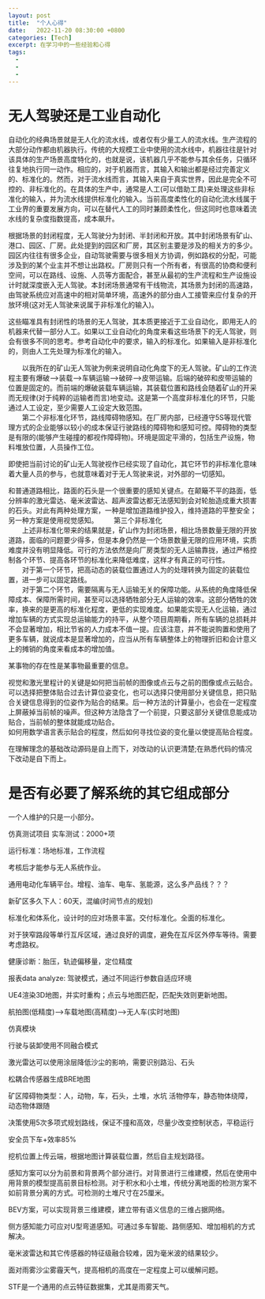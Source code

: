```yaml
---
layout: post
title:  "个人心得"
date:   2022-11-20 08:30:00 +0800
categories: [Tech]
excerpt: 在学习中的一些经验和心得
tags:
  - 
  - 
  - 
---
```


# 无人驾驶还是工业自动化
自动化的经典场景就是无人化的流水线，或者仅有少量工人的流水线。生产流程的大部分动作都由机器执行。传统的大规模工业中使用的流水线中，机器往往是针对该具体的生产场景高度特化的，也就是说，该机器几乎不能参与其余任务，只循环往复地执行同一动作。相应的，对于机器而言，其输入和输出都是经过完善定义的、标准化的。然而，对于流水线而言，其输入来自于真实世界，因此是完全不可控的、非标准化的。在具体的生产中，通常是人工(可以借助工具)来处理这些非标准化的输入，并为流水线提供标准化的输入。当前高度柔性化的自动化流水线属于工业界的重要发展方向，可以在替代人工的同时兼顾柔性化，但这同时也意味着流水线的复杂度指数提高，成本飙升。

根据场景的封闭程度，无人驾驶分为封闭、半封闭和开放。其中封闭场景有矿山、港口、园区、厂房。此处提到的园区和厂房，其区别主要是涉及的相关方的多少。园区内往往有很多企业，自动驾驶需要与很多相关方协调，例如路权的分配，可能涉及到的某个业主并不想让出路权。厂房则只有一个所有者，有很高的协商和便利空间，可以在路线、设施、人员等方面配合，甚至从最初的生产流程和生产设施设计时就深度嵌入无人驾驶。本封闭场景通常有干线物流，其场景为封闭的高速路，由驾驶系统应对高速中的相对简单环境，高速外的部分由人工接管来应付复杂的开放环境(这对无人驾驶来说属于非标准化的输入)。

这些瞄准具有封闭性的场景的无人驾驶，其本质更接近于工业自动化，即用无人的机器来代替一部分人工。如果以工业自动化的角度来看这些场景下的无人驾驶，则会有很多不同的思考。参考自动化中的要求，输入的标准化。如果输入是非标准化的，则由人工先处理为标准化的输入。

&emsp;&emsp;以我所在的矿山无人驾驶为例来说明自动化角度下的无人驾驶。矿山的工作流程主要有爆破-->装载-->车辆运输-->破碎-->皮带运输。后端的破碎和皮带运输的位置是固定的。而前端的爆破装载车辆运输，其装载位置和路线会随着矿山的开采而无规律(对于纯粹的运输者而言)地变动。这是第一个高度非标准化的环节，只能通过人工设定，至少需要人工设定大致范围。  
&emsp;&emsp;第二个非标准化环节，路线障碍物感知。在厂房内部，已经遵守5S等现代管理方式的企业能够以较小的成本保证行驶路线的障碍物和感知可控。障碍物的类型是有限的(能够产生碰撞的都视作障碍物)。环境是固定平滑的，包括生产设施，物料堆放位置，人员操作工位。

即使把当前讨论的矿山无人驾驶视作已经实现了自动化，其它环节的非标准化意味着大量人员的参与，也就意味着对于无人驾驶来说，对外部的一切感知。  

和普通道路相比，路面的石头是一个很重要的感知关键点。在颠簸不平的路面，低分辨率的激光雷达、毫米波雷达、超声波雷达都无法感知到会对轮胎造成重大损害的石头。对此有两种处理方案，一种是增加道路维护投入，维持道路的平整安全；另一种方案是使用视觉感知。
&emsp;&emsp;第三个非标准化  
&emsp;&emsp;上述非标准化带来的结果就是，矿山作为封闭场景，相比场景数量无限的开放道路，面临的问题要少得多，但是本身仍然是一个场景数量无限的应用环境，实质难度并没有明显降低。可行的方法依然是向厂房类型的无人运输靠拢，通过严格控制各个环节、提高各环节的标准化来降低难度，这样才有真正的可行性。  
&emsp;&emsp;对于第一个环节，把高动态的装载位置通过人为的处理转换为固定的装载位置，进一步可以固定路线。  
&emsp;&emsp;对于第二个环节，需要隔离与无人运输无关的保障功能。从系统的角度降低保障成本、保障所需时间，甚至可以选择牺牲部分无人运输的效率。这部分牺牲的效率，换来的是更高的标准化程度，更低的实现难度。如果能实现无人化运输，通过增加车辆的方式实现总运输能力的持平，从整个项目周期看，所有车辆的总损耗并不会显著增加，相比节省的人力成本不值一提。应该注意，并不能说购置和使用了更多车辆，就说成本是显著增加的，应当从所有车辆整体上的物理折旧和会计意义上的摊销的角度来看成本的增加值。  



某事物的存在性是某事物最重要的信息。  


视觉和激光里程计的关键是如何把当前帧的图像或点云与之前的图像或点云贴合。可以选择把整体贴合过去计算位姿变化，也可以选择只使用部分关键信息，把只贴合关键信息得到的位姿作为贴合的结果。后一种方法的计算量小，也会在一定程度上屏蔽掉当前帧的噪声。但这种方法隐含了一个前提，只要这部分关键信息能成功贴合，当前帧的整体就能成功贴合。  
如何用数学语言表示贴合的程度，然后如何寻找位姿的变化量以使提高贴合程度。  


在理解理念的基础改动源码是自上而下，对改动的认识更清楚;在熟悉代码的情况下改动是自下而上。  



# 是否有必要了解系统的其它组成部分
一个人维护的只是一小部分。



仿真测试项目
实车测试：2000+项

运行标准：场地标准，工作流程

考核后才能参与无人系统作业。

通用电动化车辆平台。增程、油车、电车、氢能源，这么多产品线？？？

新矿区多久下人：60天，混编(时间节点的规划)

标准化和体系化，设计时的应对场景丰富。交付标准化。全面的标准化。




对于狭窄路段等单行互斥区域，通过良好的调度，避免在互斥区外停车等待。需要考虑路权。

健康诊断：胎压，轨迹偏移量，定位精度

报表data analyze: 驾驶模式，通过不同运行参数自适应环境

UE4渲染3D地图，并实时重构；点云与地图匹配，匹配失效则更新地图。

航拍图(低精度)-->车载地图(高精度)-->无人车(实时地图)

仿真模块

行驶与装卸使用不同融合模式

激光雷达可以使用涂层降低沙尘的影响，需要识别路沿、石头

松耦合传感器生成BRE地图

矿区障碍物类型：人，动物，车，石头，土堆，水坑
活物停车，静态物体绕障，动态物体跟随

决策使用5次多项式规划路线，保证不撞和高效，尽量少改变控制状态，平稳运行

安全员下车+效率85%

挖机位置上传云端，根据地图计算装载位置，然后自主规划路径。



感知方案可以分为前景和背景两个部分进行。对背景进行三维建模，然后在使用中用背景的模型提高前景目标检测。对于积水和小土堆，传统分离地面的检测方案不如前背景分离的方式。可检测的土堆尺寸在25厘米。

BEV方案，可以实现背景三维建模，建立带有语义信息的三维占据网络。

侧方感知能力可应对U型弯道感知。可通过多车智能、路侧感知、增加相机的方式解决。

毫米波雷达和其它传感器的特征级融合较难，因为毫米波的结果较少。

面对雨雾沙尘雾霾天气，提高相机的高度在一定程度上可以缓解问题。

STF是一个通用的点云特征数据集，尤其是雨雾天气。